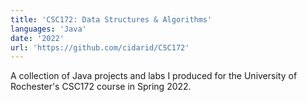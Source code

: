 ```yaml
---
title: 'CSC172: Data Structures & Algorithms'
languages: 'Java'
date: '2022'
url: 'https://github.com/cidarid/CSC172'
---
```

A collection of Java projects and labs I produced for the University of Rochester's CSC172 course in Spring 2022.
